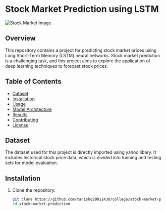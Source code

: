 # Stock Market Prediction using LSTM

![Stock Market Image](stock_market_image.jpg)

## Overview

This repository contains a project for predicting stock market prices using Long Short-Term Memory (LSTM) neural networks. Stock market prediction is a challenging task, and this project aims to explore the application of deep learning techniques to forecast stock prices.

## Table of Contents

- [Dataset](#dataset)
- [Installation](#installation)
- [Usage](#usage)
- [Model Architecture](#model-architecture)
- [Results](#results)
- [Contributing](#contributing)
- [License](#license)

## Dataset

The dataset used for this project is directly imported using yahoo libary. It includes historical stock price data, which is divided into training and testing sets for model evaluation.

## Installation

1. Clone the repository:
   ```bash
   git clone https://github.com/tanishq20011430/college/stock-market-prediction.git
   cd stock-market-prediction

